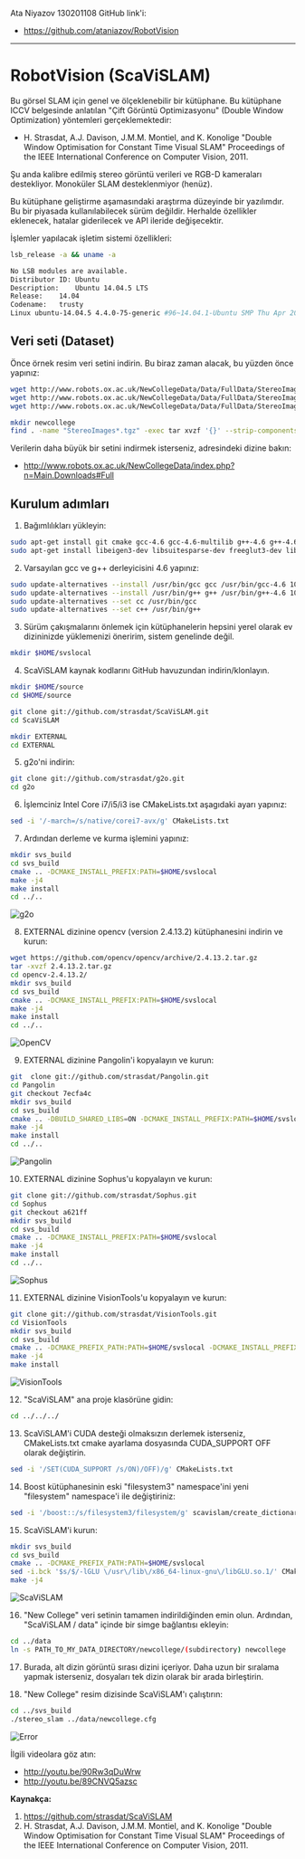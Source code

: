 Ata Niyazov 130201108
GitHub link'i:
* https://github.com/ataniazov/RobotVision
---

# RobotVision (ScaViSLAM)

Bu görsel SLAM için genel ve ölçeklenebilir bir kütüphane. Bu kütüphane ICCV belgesinde anlatılan "Çift Görüntü Optimizasyonu" (Double Window Optimization) yöntemleri gerçeklemektedir:
* H. Strasdat, A.J. Davison, J.M.M. Montiel, and K. Konolige 
"Double Window Optimisation for Constant Time Visual SLAM" 
Proceedings of the IEEE International Conference on Computer Vision, 2011.

Şu anda kalibre edilmiş stereo görüntü verileri ve RGB-D kameraları destekliyor.
Monoküler SLAM desteklenmiyor (henüz).

Bu kütüphane geliştirme aşamasındaki araştırma düzeyinde bir yazılımdır.
Bu bir piyasada kullanılabilecek sürüm değildir. Herhalde özellikler eklenecek,
hatalar giderilecek ve API ileride değişecektir.

İşlemler yapılacak işletim sistemi özellikleri:

```bash
lsb_release -a && uname -a

No LSB modules are available.
Distributor ID:	Ubuntu
Description:	Ubuntu 14.04.5 LTS
Release:	14.04
Codename:	trusty
Linux ubuntu-14.04.5 4.4.0-75-generic #96~14.04.1-Ubuntu SMP Thu Apr 20 11:06:30 UTC 2017 x86_64 x86_64 x86_64 GNU/Linux
```

## Veri seti (Dataset)

Önce örnek resim veri setini indirin. Bu biraz zaman alacak, bu yüzden önce yapınız:

```bash
wget http://www.robots.ox.ac.uk/NewCollegeData/Data/FullData/StereoImages/StereoImages_1225720041.455302_to_1225720118.251935.tgz
wget http://www.robots.ox.ac.uk/NewCollegeData/Data/FullData/StereoImages/StereoImages_1225720118.301927_to_1225720193.248630.tgz 
wget http://www.robots.ox.ac.uk/NewCollegeData/Data/FullData/StereoImages/StereoImages_1225720193.298630_to_1225720268.945303.tgz

mkdir newcollege
find . -name "StereoImages*.tgz" -exec tar xvzf '{}' --strip-components=1 -C newcollege/ \;
```
Verilerin daha büyük bir setini indirmek isterseniz, adresindeki dizine bakın:
* http://www.robots.ox.ac.uk/NewCollegeData/index.php?n=Main.Downloads#Full


## Kurulum adımları

1. Bağımlılıkları yükleyin:
```bash
sudo apt-get install git cmake gcc-4.6 gcc-4.6-multilib g++-4.6 g++-4.6-multilib libstdc++6-4.6-dev qt4-qmake qt4-default qt4-dev-tools
sudo apt-get install libeigen3-dev libsuitesparse-dev freeglut3-dev libglu-dev libglew-dev libboost-all-dev
```

2. Varsayılan gcc ve g++ derleyicisini 4.6 yapınız:
```bash
sudo update-alternatives --install /usr/bin/gcc gcc /usr/bin/gcc-4.6 10
sudo update-alternatives --install /usr/bin/g++ g++ /usr/bin/g++-4.6 10
sudo update-alternatives --set cc /usr/bin/gcc
sudo update-alternatives --set c++ /usr/bin/g++
```

3. Sürüm çakışmalarını önlemek için kütüphanelerin hepsini yerel olarak ev dizininizde yüklemenizi öneririm, sistem genelinde değil.

```bash
mkdir $HOME/svslocal
```

4. ScaViSLAM kaynak kodlarını GitHub havuzundan indirin/klonlayın.

```bash
mkdir $HOME/source
cd $HOME/source

git clone git://github.com/strasdat/ScaViSLAM.git
cd ScaViSLAM

mkdir EXTERNAL
cd EXTERNAL
```

5. g2o'ni indirin:

```bash
git clone git://github.com/strasdat/g2o.git
cd g2o
```

6. İşlemciniz Intel Core i7/i5/i3 ise CMakeLists.txt aşagıdaki ayarı yapınız:
```bash
sed -i '/-march=/s/native/corei7-avx/g' CMakeLists.txt
```

7. Ardından derleme ve kurma işlemini yapınız:

```bash
mkdir svs_build
cd svs_build
cmake .. -DCMAKE_INSTALL_PREFIX:PATH=$HOME/svslocal
make -j4
make install
cd ../..
```

![g2o](https://www.github.com/ataniazov/RobotVision/images/g2o.png "g2o derlenmesi")

8. EXTERNAL dizinine opencv (version 2.4.13.2) kütüphanesini indirin ve kurun:

```bash
wget https://github.com/opencv/opencv/archive/2.4.13.2.tar.gz
tar -xvzf 2.4.13.2.tar.gz
cd opencv-2.4.13.2/
mkdir svs_build
cd svs_build
cmake .. -DCMAKE_INSTALL_PREFIX:PATH=$HOME/svslocal
make -j4
make install
cd ../..
```

![OpenCV](https://www.github.com/ataniazov/RobotVision/images/opencv.png "OpenCV derlenmesi")

9. EXTERNAL dizinine Pangolin'i kopyalayın ve kurun:

```bash
git  clone git://github.com/strasdat/Pangolin.git
cd Pangolin
git checkout 7ecfa4c
mkdir svs_build
cd svs_build
cmake .. -DBUILD_SHARED_LIBS=ON -DCMAKE_INSTALL_PREFIX:PATH=$HOME/svslocal
make -j4
make install
cd ../..
```

![Pangolin](https://www.github.com/ataniazov/RobotVision/images/pangolin.png "Pangolin derlenmesi")

10. EXTERNAL dizinine Sophus'u kopyalayın ve kurun:

```bash
git clone git://github.com/strasdat/Sophus.git
cd Sophus
git checkout a621ff
mkdir svs_build
cd svs_build
cmake .. -DCMAKE_INSTALL_PREFIX:PATH=$HOME/svslocal
make -j4
make install
cd ../..
```

![Sophus](https://www.github.com/ataniazov/RobotVision/images/sophus.png "Sophus derlenmesi")

11. EXTERNAL dizinine VisionTools'u kopyalayın ve kurun:

```bash
git clone git://github.com/strasdat/VisionTools.git
cd VisionTools
mkdir svs_build
cd svs_build
cmake .. -DCMAKE_PREFIX_PATH:PATH=$HOME/svslocal -DCMAKE_INSTALL_PREFIX:PATH=$HOME/svslocal
make -j4
make install
```

![VisionTools](https://www.github.com/ataniazov/RobotVision/images/visiontools.png "VisionTools derlenmesi")

12. "ScaViSLAM" ana proje klasörüne gidin:

```bash
cd ../../../
```

13. ScaViSLAM'i CUDA desteği olmaksızın derlemek isterseniz, CMakeLists.txt cmake ayarlama dosyasında CUDA_SUPPORT OFF olarak değiştirin.

```bash
sed -i '/SET(CUDA_SUPPORT /s/ON)/OFF)/g' CMakeLists.txt
```

14. Boost kütüphanesinin eski "filesystem3" namespace'ini yeni "filesystem" namespace'i ile değiştiriniz:

```bash
sed -i '/boost::/s/filesystem3/filesystem/g' scavislam/create_dictionary.cpp
```

15. ScaViSLAM'i kurun:

```bash
mkdir svs_build
cd svs_build
cmake .. -DCMAKE_PREFIX_PATH:PATH=$HOME/svslocal
sed -i.bck '$s/$/-lGLU \/usr\/lib\/x86_64-linux-gnu\/libGLU.so.1/' CMakeFiles/stereo_slam.dir/link.txt
make -j4
```
![ScaViSLAM](https://www.github.com/ataniazov/RobotVision/images/scavislam.png "ScaViSLAM derlenmesi")

16. "New College" veri setinin tamamen indirildiğinden emin olun.
 Ardından, "ScaViSLAM / data" içinde bir simge bağlantısı ekleyin:

```bash
cd ../data
ln -s PATH_TO_MY_DATA_DIRECTORY/newcollege/(subdirectory) newcollege
```

17. Burada, alt dizin görüntü sırası dizini içeriyor. Daha uzun bir sıralama yapmak isterseniz, dosyaları tek dizin olarak bir arada birleştirin.

18. "New College" resim dizisinde ScaViSLAM'ı çalıştırın:

```bash
cd ../svs_build
./stereo_slam ../data/newcollege.cfg
```

![Error](https://www.github.com/ataniazov/RobotVision/images/error.png "Çalıştırma hatası")

İlgili videolara göz atın:
* http://youtu.be/90Rw3qDuWrw
* http://youtu.be/89CNVQ5azsc

**Kaynakça:**
1. https://github.com/strasdat/ScaViSLAM
2. H. Strasdat, A.J. Davison, J.M.M. Montiel, and K. Konolige 
"Double Window Optimisation for Constant Time Visual SLAM" 
Proceedings of the IEEE International Conference on Computer Vision, 2011.
